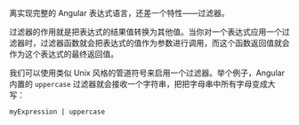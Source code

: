 离实现完整的 Angular 表达式语言，还差一个特性——过滤器。

过滤器的作用就是把表达式的结果值转换为其他值。当你对一个表达式应用一个过滤器时，过滤器函数就会把表达式的值作为参数进行调用，而这个函数返回值就会作为这个表达式的最终返回值。

我们可以使用类似 Unix 风格的管道符号来启用一个过滤器。举个例子，Angular 内置的 `uppercase` 过滤器就会接收一个字符串，把把字母串中所有字母变成大写：

```unix
myExpression | uppercase
```